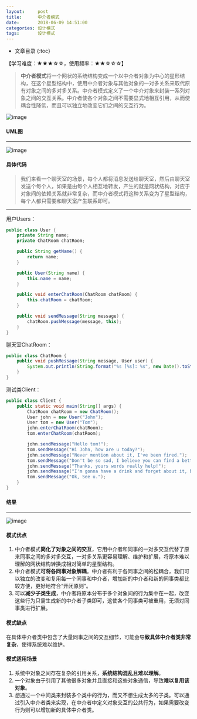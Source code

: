```yaml
---
layout:     post
title:      中介者模式
date:       2018-06-09 14:51:00
categories: 设计模式
tags:       设计模式
---
```


* 文章目录
{:toc}

【学习难度：★★★☆☆，使用频率：★★☆☆☆】

> **中介者模式**将一个网状的系统结构变成一个以中介者对象为中心的星形结构，在这个星型结构中，使用中介者对象与其他对象的一对多关系来取代原有对象之间的多对多关系。中介者模式定义了一个中介对象来封装一系列对象之间的交互关系。中介者使各个对象之间不需要显式地相互引用，从而使耦合性降低，而且可以独立地改变它们之间的交互行为。

![image](http://oc26wuqdw.bkt.clouddn.com/2018/6/pattern/mediator/mediator-relations.png)




#### UML图

---

![image](http://oc26wuqdw.bkt.clouddn.com/2018/6/pattern/mediator/mediator-uml.png)

#### 具体代码

> 我们来看一个聊天室的场景，每个人都将消息发送给聊天室，然后由聊天室发送个每个人，如果是由每个人相互地转发，产生的就是网状结构，对应于对象间的依赖关系就非常复杂，而中介者模式将这种关系变为了星型结构，每个人都只需要和聊天室产生联系即可。

---

用户Users：
```java
public class User {
    private String name;
    private ChatRoom chatRoom;

    public String getName() {
        return name;
    }

    public User(String name) {
        this.name = name;
    }

    public void enterChatRoom(ChatRoom chatRoom) {
        this.chatRoom = chatRoom;
    }

    public void sendMessage(String message) {
        chatRoom.pushMessage(message, this);
    }
}
```

聊天室ChatRoom：

```java
public class ChatRoom {
    public void pushMessage(String message, User user) {
        System.out.println(String.format("%s [%s]: %s", new Date().toString(), user.getName(), message));
    }
}
```

测试类Client：
```java
public class Client {
    public static void main(String[] args) {
        ChatRoom chatRoom = new ChatRoom();
        User john = new User("John");
        User tom = new User("Tom");
        john.enterChatRoom(chatRoom);
        tom.enterChatRoom(chatRoom);

        john.sendMessage("Hello tom!");
        tom.sendMessage("Hi John, how are u today?");
        john.sendMessage("Never mention about it, I've been fired.");
        tom.sendMessage("Don't be so sad, I believe you can find a better one!");
        john.sendMessage("Thanks, yours words really help!");
        john.sendMessage("I'm gonna have a drink and forget about it, bye.");
        tom.sendMessage("Ok, See u.");
    }
}
```

#### 结果

---

![image](http://oc26wuqdw.bkt.clouddn.com/2018/6/pattern/mediator/mediator-result.png)


#### 模式优点
1. 中介者模式**简化了对象之间的交互**，它用中介者和同事的一对多交互代替了原来同事之间的多对多交互，一对多关系更容易理解、维护和扩展，将原本难以理解的网状结构转换成相对简单的星型结构。
2. 中介者模式**可将各同事对象解耦**。中介者有利于各同事之间的松耦合，我们可以独立的改变和复用每一个同事和中介者，增加新的中介者和新的同事类都比较方便，更好地符合“开闭原则”。
3. 可以**减少子类生成**，中介者将原本分布于多个对象间的行为集中在一起，改变这些行为只需生成新的中介者子类即可，这使各个同事类可被重用，无须对同事类进行扩展。
 

#### 模式缺点
在具体中介者类中包含了大量同事之间的交互细节，可能会导**致具体中介者类非常复杂**，使得系统难以维护。


#### 模式适用场景
1. 系统中对象之间存在复杂的引用关系，**系统结构混乱且难以理解**。
2. 一个对象由于引用了其他很多对象并且直接和这些对象通信，导致**难以复用该对象**。
3. 想通过一个中间类来封装多个类中的行为，而又不想生成太多的子类。可以通过引入中介者类来实现，在中介者中定义对象交互的公共行为，如果需要改变行为则可以增加新的具体中介者类。
